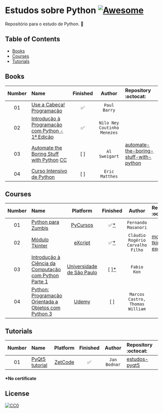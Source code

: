 # Estudos sobre Python [![Awesome](https://cdn.rawgit.com/sindresorhus/awesome/d7305f38d29fed78fa85652e3a63e154dd8e8829/media/badge.svg)](https://github.com/sindresorhus/awesome)

Repositório para o estudo de Python. :snake:

## Table of Contents

<!-- toc -->
  * [Books](#books)
  * [Courses](#courses)
  * [Tutorials](#tutorials)

<!-- toc stop -->

## Books
| Number | Name | Finished | Author | Repository :octocat: |
| :---: | :--- | :---: | :---: | :--- |
| 01 | [Use a Cabeça! Programação](http://www.altabooks.com.br/use-a-cabeca-programacao.html)| :white_check_mark: | `Paul Barry` |
| 02 | [Introdução à Programação com Python - 1ª Edição](http://www.novatec.com.br/livros/intropython/)| :white_check_mark: | `Nilo Ney Coutinho Menezes` |
| 03 | [Automate the Boring Stuff with Python](https://automatetheboringstuff.com/) [CC](https://creativecommons.org/)| [  ] | `Al Sweigart` |[automate-the-boring-stuff-with-python](https://github.com/pliniopereira/automate-the-boring-stuff-with-python)
| 04 | [Curso Intensivo de Python]()| [  ] | `Eric Matthes` | []() 

## Courses
| Number | Name | Platform | Finished | Author | Repository :octocat: |
| :---: | :--- | :---: | :---: | :---: | :--- | 
| 01 | [Python para Zumbis](http://pycursos.com/python-para-zumbis/)|[PyCursos](http://pycursos.com/)| :white_check_mark:[*](#no-certificate)  |`Fernando Masanori`| []() 
| 02 | [Módulo Tkinter](https://www.youtube.com/playlist?list=PLesCEcYj003ShHnUT83gQEH6KtG8uysUE)|[eXcript](http://excript.com/)| :white_check_mark:[*](#no-certificate)  |`Cláudio Rogério Carvalho Filho`| [modulo-tkinter-excript](https://github.com/pliniopereira/modulo-tkinter-excript)
| 03 | [Introdução à Ciência da Computação com Python Parte 1](https://www.coursera.org/learn/ciencia-computacao-python-conceitos/home/welcome)|[Universidade de São Paulo](https://www.coursera.org/usp)|  [  ][*](#no-certificate) |`Fabio Kon`| []() 
| 04 | [Python: Programação Orientada a Objetos com Python 3](https://www.udemy.com/programacao-orientada-a-objetos-com-python)|[Udemy](https://www.udemy.com)|  [  ] |`Marcos Castro, Thomas William`| []() 


## Tutorials
| Number | Name | Platform | Finished | Author | Repository :octocat: |
| :---: | :--- | :---: | :---: | :---: | :--- | 
| 01 | [PyQt5 tutorial](http://zetcode.com/gui/pyqt5/)|[ZetCode](http://zetcode.com/)| :white_check_mark: |`Jan Bodnar`| [estudos-pyqt5](https://github.com/pliniopereira/estudos-pyqt5) 

<h4 id="*nocertificate">*No certificate</h4>

## License

[![CC0](http://mirrors.creativecommons.org/presskit/buttons/88x31/svg/cc-zero.svg)](https://creativecommons.org/publicdomain/zero/1.0/)
